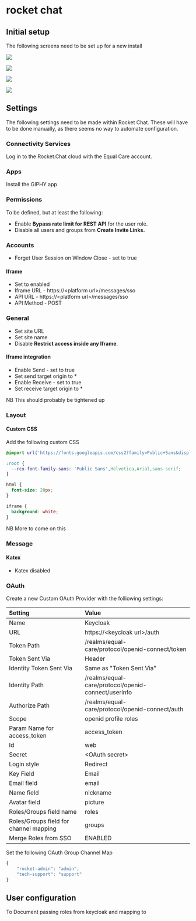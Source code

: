 # rocket chat

## Initial setup

The following screens need to be set up for a new install

![](../../.gitbook/assets/rc-screen-1.png)

![](../../.gitbook/assets/rc-screen-2.png)

![](../../.gitbook/assets/rc-screen-3.png)

![](../../.gitbook/assets/rc-screen-4.png)

## Settings

The following settings need to be made within Rocket Chat. These will have to be done manually, as there seems no way to automate configuration.

### Connectivity Services

Log in to the Rocket.Chat cloud with the Equal Care account.

### Apps

Install the GIPHY app

### Permissions

To be defined, but at least the following:

* Enable **Bypass rate limit for REST API** for the user role.
* Disable all users and groups from **Create Invite Links.**

### Accounts

* Forget User Session on Window Close - set to true

#### Iframe

* Set to enabled
* Iframe URL - https://&lt;platform url&gt;/messages/sso
* API URL - https://&lt;platform url&gt;/messages/sso
* API Method - POST

### General

* Set site URL
* Set site name
* Disable **Restrict access inside any Iframe**.

#### Iframe integration

* Enable Send - set to true
* Set send target origin to \*
* Enable Receive - set to true
* Set receive target origin to \*

NB This should probably be tightened up

### Layout

#### Custom CSS

Add the following custom CSS

```css
@import url('https://fonts.googleapis.com/css2?family=Public+Sans&display=swap');

:root {
  --rcx-font-family-sans: 'Public Sans',Helvetica,Arial,sans-serif;
}

html {
  font-size: 20px;
}

iframe {
  background: white;
}
```

NB More to come on this

### Message

#### Katex

* Katex disabled

### OAuth

Create a new Custom OAuth Provider with the folliowing settings:

| Setting | Value |
| :--- | :--- |
| Name | Keycloak |
| URL | https://&lt;keycloak url&gt;/auth |
| Token Path | /realms/equal-care/protocol/openid-connect/token |
| Token Sent Via | Header |
| Identity Token Sent Via | Same as "Token Sent Via" |
| Identity Path | /realms/equal-care/protocol/openid-connect/userinfo |
| Authorize Path | /realms/equal-care/protocol/openid-connect/auth |
| Scope | openid profile roles |
| Param Name for access\_token | access\_token |
| Id | web |
| Secret | &lt;OAuth secret&gt; |
| Login style | Redirect |
| Key Field | Email |
| Email field | email |
| Name field | nickname |
| Avatar field | picture |
| Roles/Groups field name | roles |
| Roles/Groups field for channel mapping | groups |
| Merge Roles from SSO | ENABLED |

Set the following OAuth Group Channel Map

```javascript
{
	"rocket-admin": "admin",
	"tech-support": "support"
}
```

## User configuration

To Document passing roles from keycloak and mapping to 

